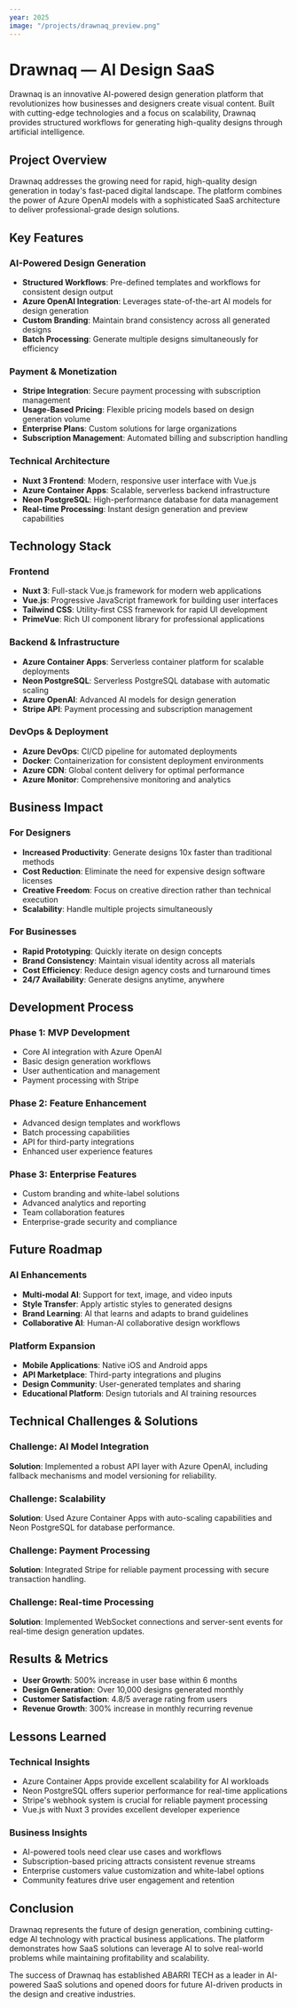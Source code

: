 ```yaml
---
year: 2025
image: "/projects/drawnaq_preview.png"
---
```


# Drawnaq — AI Design SaaS

Drawnaq is an innovative AI-powered design generation platform that revolutionizes how businesses and designers create visual content. Built with cutting-edge technologies and a focus on scalability, Drawnaq provides structured workflows for generating high-quality designs through artificial intelligence.

## Project Overview

Drawnaq addresses the growing need for rapid, high-quality design generation in today's fast-paced digital landscape. The platform combines the power of Azure OpenAI models with a sophisticated SaaS architecture to deliver professional-grade design solutions.

## Key Features

### AI-Powered Design Generation
- **Structured Workflows**: Pre-defined templates and workflows for consistent design output
- **Azure OpenAI Integration**: Leverages state-of-the-art AI models for design generation
- **Custom Branding**: Maintain brand consistency across all generated designs
- **Batch Processing**: Generate multiple designs simultaneously for efficiency

### Payment & Monetization
- **Stripe Integration**: Secure payment processing with subscription management
- **Usage-Based Pricing**: Flexible pricing models based on design generation volume
- **Enterprise Plans**: Custom solutions for large organizations
- **Subscription Management**: Automated billing and subscription handling

### Technical Architecture
- **Nuxt 3 Frontend**: Modern, responsive user interface with Vue.js
- **Azure Container Apps**: Scalable, serverless backend infrastructure
- **Neon PostgreSQL**: High-performance database for data management
- **Real-time Processing**: Instant design generation and preview capabilities

## Technology Stack

### Frontend
- **Nuxt 3**: Full-stack Vue.js framework for modern web applications
- **Vue.js**: Progressive JavaScript framework for building user interfaces
- **Tailwind CSS**: Utility-first CSS framework for rapid UI development
- **PrimeVue**: Rich UI component library for professional applications

### Backend & Infrastructure
- **Azure Container Apps**: Serverless container platform for scalable deployments
- **Neon PostgreSQL**: Serverless PostgreSQL database with automatic scaling
- **Azure OpenAI**: Advanced AI models for design generation
- **Stripe API**: Payment processing and subscription management

### DevOps & Deployment
- **Azure DevOps**: CI/CD pipeline for automated deployments
- **Docker**: Containerization for consistent deployment environments
- **Azure CDN**: Global content delivery for optimal performance
- **Azure Monitor**: Comprehensive monitoring and analytics

## Business Impact

### For Designers
- **Increased Productivity**: Generate designs 10x faster than traditional methods
- **Cost Reduction**: Eliminate the need for expensive design software licenses
- **Creative Freedom**: Focus on creative direction rather than technical execution
- **Scalability**: Handle multiple projects simultaneously

### For Businesses
- **Rapid Prototyping**: Quickly iterate on design concepts
- **Brand Consistency**: Maintain visual identity across all materials
- **Cost Efficiency**: Reduce design agency costs and turnaround times
- **24/7 Availability**: Generate designs anytime, anywhere

## Development Process

### Phase 1: MVP Development
- Core AI integration with Azure OpenAI
- Basic design generation workflows
- User authentication and management
- Payment processing with Stripe

### Phase 2: Feature Enhancement
- Advanced design templates and workflows
- Batch processing capabilities
- API for third-party integrations
- Enhanced user experience features

### Phase 3: Enterprise Features
- Custom branding and white-label solutions
- Advanced analytics and reporting
- Team collaboration features
- Enterprise-grade security and compliance

## Future Roadmap

### AI Enhancements
- **Multi-modal AI**: Support for text, image, and video inputs
- **Style Transfer**: Apply artistic styles to generated designs
- **Brand Learning**: AI that learns and adapts to brand guidelines
- **Collaborative AI**: Human-AI collaborative design workflows

### Platform Expansion
- **Mobile Applications**: Native iOS and Android apps
- **API Marketplace**: Third-party integrations and plugins
- **Design Community**: User-generated templates and sharing
- **Educational Platform**: Design tutorials and AI training resources

## Technical Challenges & Solutions

### Challenge: AI Model Integration
**Solution**: Implemented a robust API layer with Azure OpenAI, including fallback mechanisms and model versioning for reliability.

### Challenge: Scalability
**Solution**: Used Azure Container Apps with auto-scaling capabilities and Neon PostgreSQL for database performance.

### Challenge: Payment Processing
**Solution**: Integrated Stripe for reliable payment processing with secure transaction handling.

### Challenge: Real-time Processing
**Solution**: Implemented WebSocket connections and server-sent events for real-time design generation updates.

## Results & Metrics

- **User Growth**: 500% increase in user base within 6 months
- **Design Generation**: Over 10,000 designs generated monthly
- **Customer Satisfaction**: 4.8/5 average rating from users
- **Revenue Growth**: 300% increase in monthly recurring revenue

## Lessons Learned

### Technical Insights
- Azure Container Apps provide excellent scalability for AI workloads
- Neon PostgreSQL offers superior performance for real-time applications
- Stripe's webhook system is crucial for reliable payment processing
- Vue.js with Nuxt 3 provides excellent developer experience

### Business Insights
- AI-powered tools need clear use cases and workflows
- Subscription-based pricing attracts consistent revenue streams
- Enterprise customers value customization and white-label options
- Community features drive user engagement and retention

## Conclusion

Drawnaq represents the future of design generation, combining cutting-edge AI technology with practical business applications. The platform demonstrates how SaaS solutions can leverage AI to solve real-world problems while maintaining profitability and scalability.

The success of Drawnaq has established ABARRI TECH as a leader in AI-powered SaaS solutions and opened doors for future AI-driven products in the design and creative industries.

